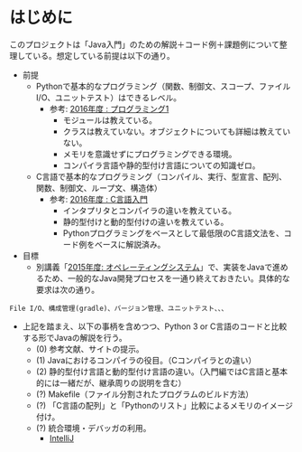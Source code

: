 # はじめに
このプロジェクトは「Java入門」のための解説＋コード例＋課題例について整理している。想定している前提は以下の通り。

- 前提
  - Pythonで基本的なプログラミング（関数、制御文、スコープ、ファイルI/O、ユニットテスト）はできるレベル。
    - 参考: [2016年度 : プログラミング1](https://ie.u-ryukyu.ac.jp/~tnal/2016/prog1/)
      - モジュールは教えている。
      - クラスは教えていない。オブジェクトについても詳細は教えていない。
      - メモリを意識せずにプログラミングできる環境。
      - コンパイラ言語や静的型付け言語についての知識ゼロ。
  - C言語で基本的なプログラミング（コンパイル、実行、型宣言、配列、関数、制御文、ループ文、構造体）
    - 参考: [2016年度 : C言語入門](https://github.com/naltoma/c_intro)
      - インタプリタとコンパイラの違いを教えている。
      - 静的型付けと動的型付けの違いを教えている。
      - Pythonプログラミングをベースとして最低限のC言語文法を、コード例をベースに解説済み。
- 目標
  - 別講義「[2015年度: オペレーティングシステム](https://ie.u-ryukyu.ac.jp/syllabus/2016/late/60105300.html)」で、実装をJavaで進めるため、一般的なJava開発プロセスを一通り終えておきたい。具体的な要求は次の通り。

```
File I/O、構成管理(gradle)、バージョン管理、ユニットテスト、、、
```
- 上記を踏まえ、以下の事柄を含めつつ、Python 3 or C言語のコードと比較する形でJavaの解説を行う。
  - (0) 参考文献、サイトの提示。
  - (1) Javaにおけるコンパイラの役目。（Cコンパイラとの違い）
  - (2) 静的型付け言語と動的型付け言語の違い。（入門編ではC言語と基本的には一緒だが、継承周りの説明を含む）
  - (?) Makefile（ファイル分割されたプログラムのビルド方法）
  - (?) 「C言語の配列」と「Pythonのリスト」比較によるメモリのイメージ付け。
  - (?) 統合環境・デバッガの利用。
    - [IntelliJ](https://www.jetbrains.com/idea/)
